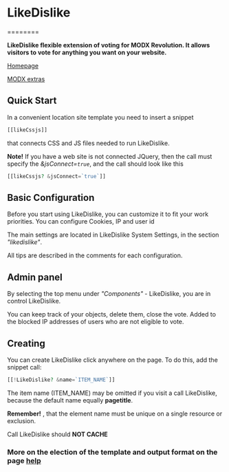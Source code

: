 # LikeDislike
========

**LikeDislike flexible extension of voting for MODX Revolution. It allows visitors to vote for anything you want on your website.**

[Homepage](http://like.artdevue.com)

[MODX extras](http://modx.com/extras/package/likedislike)

## Quick Start

In a convenient location site template you need to insert a snippet

```php
[[likeCssjs]]
```

that connects CSS and JS files needed to run LikeDislike. 

**Note!** If you have a web site is not connected JQuery, then the call must specify the *&jsConnect=`true`*, and the call should look like this

```php
[[likeCssjs? &jsConnect=`true`]]
```

## Basic Configuration

Before you start using LikeDislike, you can customize it to fit your work priorities. You can configure Cookies, IP and user id

The main settings are located in LikeDislike System Settings, in the section *"likedislike"*.

All tips are described in the comments for each configuration.

## Admin panel

By selecting the top menu under *"Components"* - LikeDislike, you are in control LikeDislike.

You can keep track of your objects, delete them, close the vote. Added to the blocked IP addresses of users who are not eligible to vote.

## Creating

You can create LikeDislike click anywhere on the page. To do this, add the snippet call:

```php
[[!LikeDislike? &name=`ITEM_NAME`]]
```

The item name (ITEM_NAME) may be omitted if you visit a call LikeDislike, because the default name equally **pagetitle**.

**Remember!** , that the element name must be unique on a single resource or exclusion.

Call LikeDislike should **NOT CACHE**

### More on the election of the template and output format on the page [help](http://like.artdevue.com/en/help.html)
